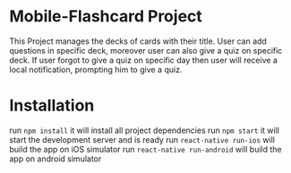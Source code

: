 # Mobile-Flashcard Project
This Project manages the decks of cards with their title. 
User can add questions in specific deck, moreover user can also give a quiz on specific deck.
If user forgot to give a quiz on specific day then user will receive a local notification, prompting him to give a quiz.

# Installation
run `npm install` it will install all project dependencies
run `npm start` it will start the development server and is ready
run `react-native run-ios` will build the app on iOS simulator
run `react-native run-android` will build the app on android simulator